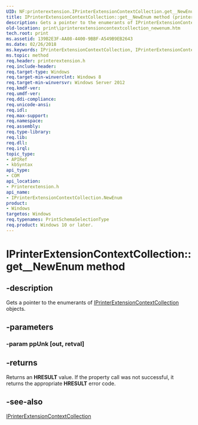 ```yaml
---
UID: NF:printerextension.IPrinterExtensionContextCollection.get__NewEnum
title: IPrinterExtensionContextCollection::get__NewEnum method (printerextension.h)
description: Gets a pointer to the enumerants of IPrinterExtensionContextCollection objects.
old-location: print\iprinterextensioncontextcollection_newenum.htm
tech.root: print
ms.assetid: 139B2E3F-AA08-4400-9BBF-A549B9EB2643
ms.date: 02/26/2018
ms.keywords: IPrinterExtensionContextCollection, IPrinterExtensionContextCollection interface [Print Devices], NewEnum method, IPrinterExtensionContextCollection,get_NewEnum, NewEnum, IPrinterExtensionContextCollection::NewEnum, IPrinterExtensionContextCollection::get__NewEnum, NewEnum method [Print Devices], NewEnum method [Print Devices], IPrinterExtensionContextCollection interface, get__NewEnum,IPrinterExtensionContextCollection.get__NewEnum, print.iprinterextensioncontextcollection_newenum, printerextension/IPrinterExtensionContextCollection::NewEnum
ms.topic: method
req.header: printerextension.h
req.include-header:
req.target-type: Windows
req.target-min-winverclnt: Windows 8
req.target-min-winversvr: Windows Server 2012
req.kmdf-ver:
req.umdf-ver:
req.ddi-compliance:
req.unicode-ansi:
req.idl:
req.max-support:
req.namespace:
req.assembly:
req.type-library:
req.lib:
req.dll:
req.irql:
topic_type:
- APIRef
- kbSyntax
api_type:
- COM
api_location:
- Printerextension.h
api_name:
- IPrinterExtensionContextCollection.NewEnum
product:
- Windows
targetos: Windows
req.typenames: PrintSchemaSelectionType
req.product: Windows 10 or later.
---
```


# IPrinterExtensionContextCollection::get__NewEnum method


## -description


Gets a pointer to the enumerants of <a href="https://docs.microsoft.com/windows-hardware/drivers/ddi/content/printerextension/nn-printerextension-iprinterextensioncontextcollection">IPrinterExtensionContextCollection</a> objects.


## -parameters




### -param ppUnk [out, retval]


## -returns



Returns an <b>HRESULT</b> value. If the property call was not successful,  it returns the appropriate <b>HRESULT</b> error code.




## -see-also




<a href="https://docs.microsoft.com/windows-hardware/drivers/ddi/content/printerextension/nn-printerextension-iprinterextensioncontextcollection">IPrinterExtensionContextCollection</a>
 

 

